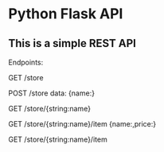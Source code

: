 # Python Flask API
## This is a simple REST API

Endpoints:

GET /store

POST /store data: {name:}

GET /store/{string:name}

GET /store/{string:name}/item {name:,price:}

GET /store/{string:name}/item
